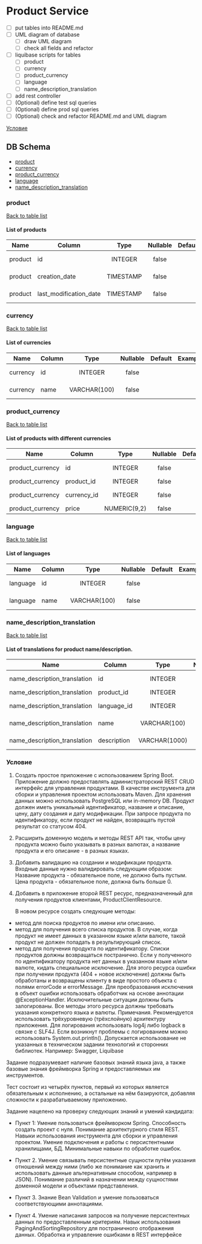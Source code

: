 # **Product Service**

- [ ] put tables into README.md
- [ ] UML diagram of database
    - [ ] draw UML diagram
    - [ ] check all fields and refactor
- [ ] liquibase scripts for tables
    - [ ] product 
    - [ ] currency 
    - [ ] product_currency 
    - [ ] language 
    - [ ] name_description_translation 
- [ ] add rest controller
- [ ] \(Optional) define test sql queries
- [ ] \(Optional) define prod sql queries
- [ ] \(Optional) check and refactor README.md and UML diagram

[Условие](#task_condition)


<a name="db_schema_table_list"></a>
## DB Schema
* [product](#db_schema_table_product)
* [currency](#db_schema_table_currency)
* [product_currency](#db_schema_table_product_currency)
* [language](#db_schema_table_language)
* [name_description_translation](#db_schema_table_name_description_translation)


<a name="db_schema_table_product"></a>
### product
[Back to table list](#db_schema_table_list)

#### List of products

| Name | Column      |     Type     | Nullable | Default | Example | Comments            |
|------|-------------|:------------:|:--------:|---------|---------|--------------------|
| product | id          |   INTEGER    |  false   |         |         | PRIMARY KEY         |
| product | creation_date | TIMESTAMP |  false   |         |         | date of creation         |
| product | last_modification_date| TIMESTAMP |  false   |         |         | last modification         |


<a name="db_schema_table_currency"></a>
### currency
[Back to table list](#db_schema_table_list)

#### List of currencies

| Name  | Column      |     Type     | Nullable  | Default | Example | Comments      |
|-------|-------------|:------------:|:---------:|---------|---------|---------------|
| currency | id          |   INTEGER    |   false   |         |         | PRIMARY KEY   |
| currency | name        | VARCHAR(100) |   false   |         |         | Name of currency |


<a name="db_schema_table_product_currency"></a>
### product_currency
[Back to table list](#db_schema_table_list)

#### List of products with different currencies

| Name  | Column      |     Type     | Nullable  | Default | Example | Comments      |
|-------|-------------|:------------:|:---------:|---------|---------|---------------|
| product_currency | id          |   INTEGER    |   false   |         |         | PRIMARY KEY   |
| product_currency | product_id          |   INTEGER    |   false   |         |         | product id   |
| product_currency | currency_id          |   INTEGER    |   false   |         |         | currency id   |
| product_currency | price        | NUMERIC(9,2) |   false   |         |         | price |



<a name="db_schema_table_language"></a>
### language
[Back to table list](#db_schema_table_list)

#### List of languages

| Name  | Column      |     Type     | Nullable  | Default | Example | Comments      |
|-------|-------------|:------------:|:---------:|---------|---------|---------------|
| language | id          |   INTEGER    |   false   |         |         | PRIMARY KEY   |
| language | name        | VARCHAR(100) |   false   |         |         | Name of language |


<a name="db_schema_table_name_description_translation"></a>
### name_description_translation
[Back to table list](#db_schema_table_list)

#### List of translations for product name/description.

| Name  | Column      |     Type     | Nullable  | Default | Example | Comments      |
|-------|-------------|:------------:|:---------:|---------|---------|---------------|
| name_description_translation | id          |   INTEGER    |   false   |         |         | PRIMARY KEY   |
| name_description_translation | product_id          |   INTEGER    |   false   |         |         | product id   |
| name_description_translation | language_id          |   INTEGER    |   false   |         |         | language id   |
| name_description_translation | name        | VARCHAR(100) |   false   |         |         | name of product |
| name_description_translation | description        | VARCHAR(1000) |   false   |         |         | description of product |





<a name="task_condition"></a>
### Условие
1. Создать простое приложение с использованием Spring Boot.
   Приложение должно предоставлять администраторский REST CRUD интерфейс для
   управления продуктами.
   В качестве инструмента для сборки и управления проектом использовать Maven.
   Для хранения данных можно использовать PostgreSQL или in-memory DB.
   Продукт должен иметь уникальный идентификатор, название и описание, цену, дату
   создания и дату модификации.
   При запросе продукта по идентификатору, если продукт не найден, возвращать пустой
   результат со статусом 404.
2. Расширить доменную модель и методы REST API так, чтобы цену продукта можно
   было указывать в разных валютах, а название продукта и его описание - в разных языках.
3. Добавить валидацию на создании и модификации продукта.
   Входные данные нужно валидировать следующим образом:
   Название продукта - обязательное поле, не должно быть пустым.
   Цена продукта - обязательное поле, должна быть больше 0.
4. Добавить в приложение второй REST ресурс, предназначенный для получения
   продуктов клиентами, ProductClientResource.


   В новом ресурсе создать следующие методы:
- метод для поиска продуктов по имени или описанию.
- метод для получения всего списка продуктов.
  В случае, когда продукт не имеет данных в указанном языке и/или валюте, такой продукт
  не должен попадать в результирующий список.
- метод для получения продукта по идентификатору.
  Списки продуктов должны возвращаться постранично.
  Если у полученного по идентификатору продукта нет данных в указанном языке и/или
  валюте, кидать специальное исключение.
  Для этого ресурса ошибки при получении продукта (404 + новое исключение) должны
  быть обработаны и возвращены клиенту в виде простого объекта с полями errorCode и
  errorMessage.
  Для преобразования исключения в объект ошибки использовать обработчик на основе
  аннотации @ExceptionHandler.
  Исключительные ситуации должны быть залогированы.
  Все методы этого ресурса должны требовать указания конкретного языка и валюты.
  Примечания.
  Рекомендуется использовать трёхуровневую (трёхслойную) архитектуру приложения.
  Для логирования использовать log4j либо logback в связке с SLF4J.
  Если возникнут проблемы с логированием можно использовать System.out.println().
  Допускается использование не указанных в техническом задании технологий и сторонних
  библиотек. Например: Swagger, Liquibase


Задание подразумевает наличие базовых знаний языка java, а также базовые знания
фреймворка Spring и предоставляемых им инструментов.

Тест состоит из четырёх пунктов, первый из которых является обязательным к
исполнению, а остальные на нём базируются, добавляя сложности к разрабатываемому
приложению.

Задание нацелено на проверку следующих знаний и умений кандидата:
- Пункт 1:
Умение пользоваться фреймворком Spring.
Способность создать проект с нуля.
Понимание архитектурного стиля REST.
Навыки использования инструмента для сборки и управления проектом.
Умение подключения и работы с персистентными хранилищами, БД.
Минимальные навыки по обработке ошибок.

- Пункт 2.
Умение связывать персистентные сущности путём указания отношений между ними (либо
же понимание как хранить и использовать данные альтернативным способом, например в
JSON).
Понимание различий в назначении между сущностями доменной модели и объектами
представления.

- Пункт 3.
Знание Bean Validation и умение пользоваться соответствующими аннотациями.

- Пункт 4.
Умение написания запросов на получение персистентных данных по предоставленным
критериям.
Навык использования PagingAndSortingRepository для постраничного отображения
данных.
Обработка и управление ошибками в REST интерфейсе